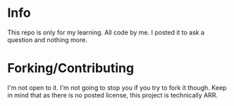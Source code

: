 # Info
This repo is only for my learning. All code by me. I posted it to ask a question and nothing more.
# Forking/Contributing
I'm not open to it. I'm not going to stop you if you try to fork it though. Keep in mind that as there is no posted license, this project is technically ARR.
